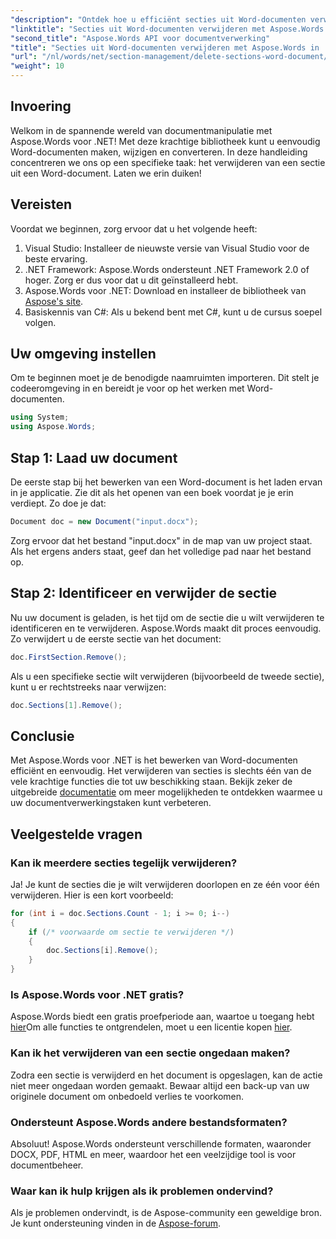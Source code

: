 ```yaml
---
"description": "Ontdek hoe u efficiënt secties uit Word-documenten verwijdert met Aspose.Words voor .NET. Deze uitgebreide handleiding leidt u door de vereisten."
"linktitle": "Secties uit Word-documenten verwijderen met Aspose.Words in .NET"
"second_title": "Aspose.Words API voor documentverwerking"
"title": "Secties uit Word-documenten verwijderen met Aspose.Words in .NET"
"url": "/nl/words/net/section-management/delete-sections-word-document/"
"weight": 10
---
```


## Invoering

Welkom in de spannende wereld van documentmanipulatie met Aspose.Words voor .NET! Met deze krachtige bibliotheek kunt u eenvoudig Word-documenten maken, wijzigen en converteren. In deze handleiding concentreren we ons op een specifieke taak: het verwijderen van een sectie uit een Word-document. Laten we erin duiken!

## Vereisten

Voordat we beginnen, zorg ervoor dat u het volgende heeft:

1. Visual Studio: Installeer de nieuwste versie van Visual Studio voor de beste ervaring.
2. .NET Framework: Aspose.Words ondersteunt .NET Framework 2.0 of hoger. Zorg er dus voor dat u dit geïnstalleerd hebt.
3. Aspose.Words voor .NET: Download en installeer de bibliotheek van [Aspose's site](https://releases.aspose.com/words/net/).
4. Basiskennis van C#: Als u bekend bent met C#, kunt u de cursus soepel volgen.

## Uw omgeving instellen

Om te beginnen moet je de benodigde naamruimten importeren. Dit stelt je codeeromgeving in en bereidt je voor op het werken met Word-documenten.

```csharp
using System;
using Aspose.Words;
```

## Stap 1: Laad uw document

De eerste stap bij het bewerken van een Word-document is het laden ervan in je applicatie. Zie dit als het openen van een boek voordat je je erin verdiept. Zo doe je dat:

```csharp
Document doc = new Document("input.docx");
```

Zorg ervoor dat het bestand "input.docx" in de map van uw project staat. Als het ergens anders staat, geef dan het volledige pad naar het bestand op.

## Stap 2: Identificeer en verwijder de sectie

Nu uw document is geladen, is het tijd om de sectie die u wilt verwijderen te identificeren en te verwijderen. Aspose.Words maakt dit proces eenvoudig. Zo verwijdert u de eerste sectie van het document:

```csharp
doc.FirstSection.Remove();
```

Als u een specifieke sectie wilt verwijderen (bijvoorbeeld de tweede sectie), kunt u er rechtstreeks naar verwijzen:

```csharp
doc.Sections[1].Remove();
```

## Conclusie

Met Aspose.Words voor .NET is het bewerken van Word-documenten efficiënt en eenvoudig. Het verwijderen van secties is slechts één van de vele krachtige functies die tot uw beschikking staan. Bekijk zeker de uitgebreide [documentatie](https://reference.aspose.com/words/net/) om meer mogelijkheden te ontdekken waarmee u uw documentverwerkingstaken kunt verbeteren.

## Veelgestelde vragen

### Kan ik meerdere secties tegelijk verwijderen?
Ja! Je kunt de secties die je wilt verwijderen doorlopen en ze één voor één verwijderen. Hier is een kort voorbeeld:

```csharp
for (int i = doc.Sections.Count - 1; i >= 0; i--)
{
    if (/* voorwaarde om sectie te verwijderen */)
    {
        doc.Sections[i].Remove();
    }
}
```

### Is Aspose.Words voor .NET gratis?
Aspose.Words biedt een gratis proefperiode aan, waartoe u toegang hebt [hier](https://releases.aspose.com/)Om alle functies te ontgrendelen, moet u een licentie kopen [hier](https://purchase.aspose.com/buy).

### Kan ik het verwijderen van een sectie ongedaan maken?
Zodra een sectie is verwijderd en het document is opgeslagen, kan de actie niet meer ongedaan worden gemaakt. Bewaar altijd een back-up van uw originele document om onbedoeld verlies te voorkomen.

### Ondersteunt Aspose.Words andere bestandsformaten?
Absoluut! Aspose.Words ondersteunt verschillende formaten, waaronder DOCX, PDF, HTML en meer, waardoor het een veelzijdige tool is voor documentbeheer.

### Waar kan ik hulp krijgen als ik problemen ondervind?
Als je problemen ondervindt, is de Aspose-community een geweldige bron. Je kunt ondersteuning vinden in de [Aspose-forum](https://forum.aspose.com/c/words/8).